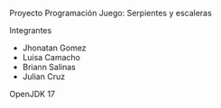 Proyecto Programación Juego: Serpientes y escaleras

Integrantes
- Jhonatan Gomez
- Luisa Camacho
- Briann Salinas
- Julian Cruz

OpenJDK 17
